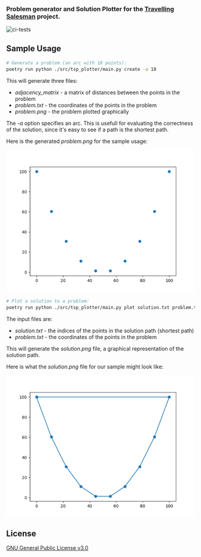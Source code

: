 ### Problem generator and Solution Plotter for the [Travelling Salesman](https://github.com/damonf/travelling_salesman) project.

![ci-tests](https://github.com/damonf/travelling-salesman-plotter/actions/workflows/ci-tests.yml/badge.svg)

## Sample Usage

```bash
# Generate a problem (an arc with 10 points):
poetry run python ./src/tsp_plotter/main.py create -a 10

```
This will generate three files:

- _adjacency_matrix_ - a matrix of distances between the points in the problem
- _problem.txt_ - the coordinates of the points in the problem
- _problem.png_ - the problem plotted graphically

The _-a_ option specifies an arc.  This is usefull for evaluating the correctness of the solution, since it's easy to see if a path is the shortest path.

Here is the generated _problem.png_ for the sample usage:

![problem](problem.png "problem.png")

```bash
# Plot a solution to a problem:
poetry run python ./src/tsp_plotter/main.py plot solution.txt problem.txt

```
The input files are:

- _solution.txt_ - the indices of the points in the solution path (shortest path)
- _problem.txt_ - the coordinates of the points in the problem

This will generate the _solution.png_ file, a graphical representation of the solution path.

Here is what the _solution.png_ file for our sample might look like:

![solution](solution.png "solution.png")


## License

[GNU General Public License v3.0](https://choosealicense.com/licenses/gpl-3.0/)

